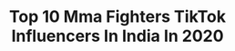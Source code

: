 ---
title: Top 10 Mma Fighters TikTok Influencers In India In 2020
description: >-
  Find top mma fighters TikTok influencers in India in 2020. Most popular hashtags: #indian #tiktokkerala #tiktokindia #tiktok.
platform: TikTok
profiles:
  - username: "usearjyotichandel"
    fullname: >-
      Jyotichandel
    location: "India"
    followers: 2180
    engagement: 4156
    commentsToLikes: 0.058131
    id: ckan4st49bpnv0i78vgmybp0v
    verified: false
    hashtags: "#tiktok, #himachalwali, #doubleexposure, #love"
  - username: "fattufamily1"
    fullname: >-
      fattu
    location: "India"
    followers: 19825
    engagement: 1815
    commentsToLikes: 0.020798
    id: ck8kkl2dlzsk00j78budgxm3s
    verified: false
    hashtags: "#duet, #blinkwithme, #photogallery, #photomagic"
  - username: "thesandeepvats"
    fullname: >-
      Sandeep vats
    location: "India"
    followers: 26983
    engagement: 1479
    commentsToLikes: 0.033362
    id: cka7r916edzfj0i78gwdpavhj
    verified: false
    hashtags: "#happydance, #traps, #shoulder, #tiktok"
  - username: "shivamraoshahab"
    fullname: >-
      Shivamyadav
    location: "India"
    followers: 28143
    engagement: 736
    commentsToLikes: 0.016735
    id: cka0qkn2id0ra0i782ng3br9f
    verified: false
    hashtags: "#girlpower, #jaihind, #daru, #ipl2020"
  - username: "deepthi_sunainaa"
    fullname: >-
      deepthi_sunainaa
    location: "India"
    followers: 2220887
    engagement: 731
    commentsToLikes: 0.002115
    id: ck9gr4m0vcclo0j78eru1qjdv
    verified: true
    hashtags: "#nanduramisetty, #buttabomma, #royalenfield, #hybridpilla"
  - username: "sanju_foji143"
    fullname: >-
      🔥Pandit G(Ravan)🔥
    location: "India"
    followers: 55765
    engagement: 4784
    commentsToLikes: 0.242912
    id: cka68dx5gogt50i7857lhu2g3
    verified: false
    hashtags: "#haryanvidailoge, #feeling, #fojilove, #indiannavy"
  - username: "mr_balu_cruzz_fam"
    fullname: >-
      Vineesh sv cricket
    location: "India"
    followers: 9321
    engagement: 2907
    commentsToLikes: 0.028626
    id: cka7sv1c7ku8v0i78utenu69f
    verified: false
    hashtags: "#tvmboy, #support, #sprt, #ellarudeyum"
  - username: "doj_abhishek_jain"
    fullname: >-
      LIVE 4 SUPPORT YOU✔️
    location: "India"
    followers: 347987
    engagement: 1815
    commentsToLikes: 0.021140
    id: cka6jgghsuol80i78qjjheln1
    verified: false
    hashtags: "#duet, #tearschallenge, #stitch"
  - username: "sreelalgnest"
    fullname: >-
      SREELAL GreeN NesT
    location: "India"
    followers: 8381
    engagement: 1056
    commentsToLikes: 0.039968
    id: ck9ev0w9mg96d0j78bdrjqiyn
    verified: false
    hashtags: "#petlover, #river, #catlover, #ammalove"
  - username: "moonlighttravelsofficial"
    fullname: >-
      MOONLIGHTHOLIDAYS
    location: "India"
    followers: 16619
    engagement: 2412
    commentsToLikes: 0.004704
    id: cka0s37d5jmvm0i78t28c5lfs
    verified: false
    hashtags: "#yard, #keralabuspremi, #kannappa, #cruiser"
---